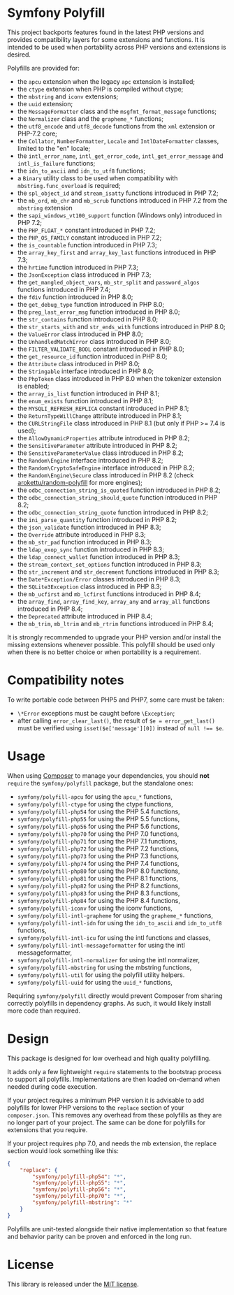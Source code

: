 Symfony Polyfill
================

This project backports features found in the latest PHP versions and provides
compatibility layers for some extensions and functions. It is intended to be
used when portability across PHP versions and extensions is desired.

Polyfills are provided for:
- the `apcu` extension when the legacy `apc` extension is installed;
- the `ctype` extension when PHP is compiled without ctype;
- the `mbstring` and `iconv` extensions;
- the `uuid` extension;
- the `MessageFormatter` class and the `msgfmt_format_message` functions;
- the `Normalizer` class and the `grapheme_*` functions;
- the `utf8_encode` and `utf8_decode` functions from the `xml` extension or PHP-7.2 core;
- the `Collator`, `NumberFormatter`, `Locale` and `IntlDateFormatter` classes,
  limited to the "en" locale;
- the `intl_error_name`, `intl_get_error_code`, `intl_get_error_message` and
  `intl_is_failure` functions;
- the `idn_to_ascii` and `idn_to_utf8` functions;
- a `Binary` utility class to be used when compatibility with
  `mbstring.func_overload` is required;
- the `spl_object_id` and `stream_isatty` functions introduced in PHP 7.2;
- the `mb_ord`, `mb_chr` and `mb_scrub` functions introduced in PHP 7.2 from the `mbstring` extension
- the `sapi_windows_vt100_support` function (Windows only) introduced in PHP 7.2;
- the `PHP_FLOAT_*` constant introduced in PHP 7.2;
- the `PHP_OS_FAMILY` constant introduced in PHP 7.2;
- the `is_countable` function introduced in PHP 7.3;
- the `array_key_first` and `array_key_last` functions introduced in PHP 7.3;
- the `hrtime` function introduced in PHP 7.3;
- the `JsonException` class introduced in PHP 7.3;
- the `get_mangled_object_vars`, `mb_str_split` and `password_algos` functions
  introduced in PHP 7.4;
- the `fdiv` function introduced in PHP 8.0;
- the `get_debug_type` function introduced in PHP 8.0;
- the `preg_last_error_msg` function introduced in PHP 8.0;
- the `str_contains` function introduced in PHP 8.0;
- the `str_starts_with` and `str_ends_with` functions introduced in PHP 8.0;
- the `ValueError` class introduced in PHP 8.0;
- the `UnhandledMatchError` class introduced in PHP 8.0;
- the `FILTER_VALIDATE_BOOL` constant introduced in PHP 8.0;
- the `get_resource_id` function introduced in PHP 8.0;
- the `Attribute` class introduced in PHP 8.0;
- the `Stringable` interface introduced in PHP 8.0;
- the `PhpToken` class introduced in PHP 8.0 when the tokenizer extension is enabled;
- the `array_is_list` function introduced in PHP 8.1;
- the `enum_exists` function introduced in PHP 8.1;
- the `MYSQLI_REFRESH_REPLICA` constant introduced in PHP 8.1;
- the `ReturnTypeWillChange` attribute introduced in PHP 8.1;
- the `CURLStringFile` class introduced in PHP 8.1 (but only if PHP >= 7.4 is used);
- the `AllowDynamicProperties` attribute introduced in PHP 8.2;
- the `SensitiveParameter` attribute introduced in PHP 8.2;
- the `SensitiveParameterValue` class introduced in PHP 8.2;
- the `Random\Engine` interface introduced in PHP 8.2;
- the `Random\CryptoSafeEngine` interface introduced in PHP 8.2;
- the `Random\Engine\Secure` class introduced in PHP 8.2 (check [arokettu/random-polyfill](https://packagist.org/packages/arokettu/random-polyfill) for more engines);
- the `odbc_connection_string_is_quoted` function introduced in PHP 8.2;
- the `odbc_connection_string_should_quote` function introduced in PHP 8.2;
- the `odbc_connection_string_quote` function introduced in PHP 8.2;
- the `ini_parse_quantity` function introduced in PHP 8.2;
- the `json_validate` function introduced in PHP 8.3;
- the `Override` attribute introduced in PHP 8.3;
- the `mb_str_pad` function introduced in PHP 8.3;
- the `ldap_exop_sync` function introduced in PHP 8.3;
- the `ldap_connect_wallet` function introduced in PHP 8.3;
- the `stream_context_set_options` function introduced in PHP 8.3;
- the `str_increment` and `str_decrement` functions introduced in PHP 8.3;
- the `Date*Exception/Error` classes introduced in PHP 8.3;
- the `SQLite3Exception` class introduced in PHP 8.3;
- the `mb_ucfirst` and `mb_lcfirst` functions introduced in PHP 8.4;
- the `array_find`, `array_find_key`, `array_any` and `array_all` functions introduced in PHP 8.4;
- the `Deprecated` attribute introduced in PHP 8.4;
- the `mb_trim`, `mb_ltrim` and `mb_rtrim` functions introduced in PHP 8.4;

It is strongly recommended to upgrade your PHP version and/or install the missing
extensions whenever possible. This polyfill should be used only when there is no
better choice or when portability is a requirement.

Compatibility notes
===================

To write portable code between PHP5 and PHP7, some care must be taken:
- `\*Error` exceptions must be caught before `\Exception`;
- after calling `error_clear_last()`, the result of `$e = error_get_last()` must be
  verified using `isset($e['message'][0])` instead of `null !== $e`.

Usage
=====

When using [Composer](https://getcomposer.org/) to manage your dependencies, you
should **not** `require` the `symfony/polyfill` package, but the standalone ones:
- `symfony/polyfill-apcu` for using the `apcu_*` functions,
- `symfony/polyfill-ctype` for using the ctype functions,
- `symfony/polyfill-php54` for using the PHP 5.4 functions,
- `symfony/polyfill-php55` for using the PHP 5.5 functions,
- `symfony/polyfill-php56` for using the PHP 5.6 functions,
- `symfony/polyfill-php70` for using the PHP 7.0 functions,
- `symfony/polyfill-php71` for using the PHP 7.1 functions,
- `symfony/polyfill-php72` for using the PHP 7.2 functions,
- `symfony/polyfill-php73` for using the PHP 7.3 functions,
- `symfony/polyfill-php74` for using the PHP 7.4 functions,
- `symfony/polyfill-php80` for using the PHP 8.0 functions,
- `symfony/polyfill-php81` for using the PHP 8.1 functions,
- `symfony/polyfill-php82` for using the PHP 8.2 functions,
- `symfony/polyfill-php83` for using the PHP 8.3 functions,
- `symfony/polyfill-php84` for using the PHP 8.4 functions,
- `symfony/polyfill-iconv` for using the iconv functions,
- `symfony/polyfill-intl-grapheme` for using the `grapheme_*` functions,
- `symfony/polyfill-intl-idn` for using the `idn_to_ascii` and `idn_to_utf8` functions,
- `symfony/polyfill-intl-icu` for using the intl functions and classes,
- `symfony/polyfill-intl-messageformatter` for using the intl messageformatter,
- `symfony/polyfill-intl-normalizer` for using the intl normalizer,
- `symfony/polyfill-mbstring` for using the mbstring functions,
- `symfony/polyfill-util` for using the polyfill utility helpers.
- `symfony/polyfill-uuid` for using the `uuid_*` functions,

Requiring `symfony/polyfill` directly would prevent Composer from sharing
correctly polyfills in dependency graphs. As such, it would likely install
more code than required.

Design
======

This package is designed for low overhead and high quality polyfilling.

It adds only a few lightweight `require` statements to the bootstrap process
to support all polyfills. Implementations are then loaded on-demand when
needed during code execution.

If your project requires a minimum PHP version it is advisable to add polyfills
for lower PHP versions to the `replace` section of your `composer.json`.
This removes any overhead from these polyfills as they are no longer part of your project.
The same can be done for polyfills for extensions that you require.

If your project requires php 7.0, and needs the mb extension, the replace section would look
something like this:

```json
{
    "replace": {
        "symfony/polyfill-php54": "*",
        "symfony/polyfill-php55": "*",
        "symfony/polyfill-php56": "*",
        "symfony/polyfill-php70": "*",
        "symfony/polyfill-mbstring": "*"
    }
}
```

Polyfills are unit-tested alongside their native implementation so that
feature and behavior parity can be proven and enforced in the long run.

License
=======

This library is released under the [MIT license](LICENSE).
